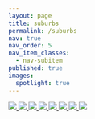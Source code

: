 ```yaml
---
layout: page
title: suburbs
permalink: /suburbs
nav: true
nav_order: 5
nav_item_classes:
  - nav-subitem
published: true
images:
  spotlight: true
---
```


<div class="spotlight-group spotlight-flex">
    <a class="spotlight" href="/photography/assets/img/suburbs/suburbs_1.jpg">
        <img src="/photography/assets/img/suburbs/suburbs_1-480.webp" />
    </a>
    <a class="spotlight" href="/photography/assets/img/suburbs/suburbs_2.jpg">
        <img src="/photography/assets/img/suburbs/suburbs_2-480.webp" />
    </a>
    <a class="spotlight" href="/photography/assets/img/suburbs/suburbs_3.jpg">
        <img src="/photography/assets/img/suburbs/suburbs_3-480.webp" />
    </a>
    <a class="spotlight" href="/photography/assets/img/suburbs/suburbs_4.jpg">
        <img src="/photography/assets/img/suburbs/suburbs_4-480.webp" />
    </a>
    <a class="spotlight" href="/photography/assets/img/suburbs/suburbs_5.jpg">
        <img src="/photography/assets/img/suburbs/suburbs_5-480.webp" />
    </a>
    <a class="spotlight" href="/photography/assets/img/suburbs/suburbs_6.jpg">
        <img src="/photography/assets/img/suburbs/suburbs_6-480.webp" />
    </a>
    <a class="spotlight" href="/photography/assets/img/suburbs/suburbs_7.jpg">
        <img src="/photography/assets/img/suburbs/suburbs_7-480.webp" />
    </a>
    <a class="spotlight" href="/photography/assets/img/suburbs/suburbs_8.jpg">
        <img src="/photography/assets/img/suburbs/suburbs_8-480.webp" />
    </a>
</div>
